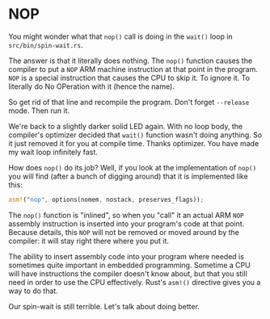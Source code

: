 # NOP

You might wonder what that `nop()` call is doing in the `wait()` loop in `src/bin/spin-wait.rs`.

The answer is that it literally does nothing. The `nop()` function causes the compiler to put a
`NOP` ARM machine instruction at that point in the program. `NOP` is a special instruction that
causes the CPU to skip it. To ignore it. To literally do No OPeration with it (hence the name).

So get rid of that line and recompile the program. Don't forget `--release` mode. Then run it.

We're back to a slightly darker solid LED again. With no loop body, the compiler's optimizer decided
that `wait()` function wasn't doing anything. So it just removed it for you at compile time. Thanks
optimizer. You have made my wait loop infinitely fast.

How does `nop()` do its job? Well, if you look at the implementation of `nop()` you will find
(after a bunch of digging around) that it is implemented like this:

```rust
asm!("nop", options(nomem, nostack, preserves_flags));
```

The `nop()` function is "inlined", so when you "call" it an actual ARM `NOP` assembly instruction is
inserted into your program's code at that point. Because details, this `NOP` will not be removed or
moved around by the compiler: it will stay right there where you put it.

The ability to insert assembly code into your program where needed is sometimes quite important in
embedded programming. Sometime a CPU will have instructions the compiler doesn't know about, but
that you still need in order to use the CPU effectively. Rust's `asm!()` directive gives you a way
to do that.

Our spin-wait is still terrible. Let's talk about doing better.

